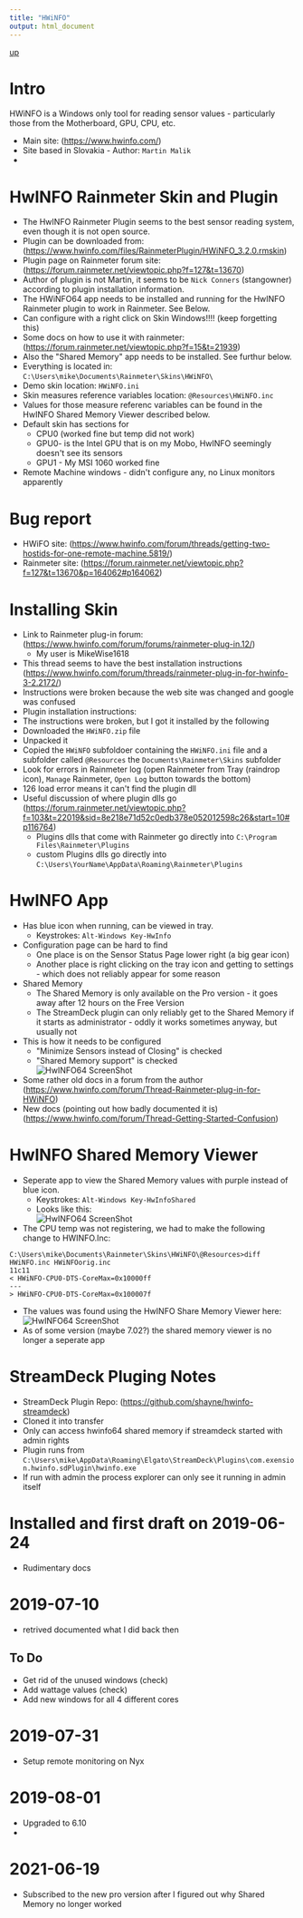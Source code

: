 ```yaml
---
title: "HWiNFO"
output: html_document
---
```

[up](https://mikewise2718.github.io/markdowndocs/)

# Intro
HWiNFO is a Windows only tool for reading sensor values - particularly those from the Motherboard, GPU, CPU, etc.

 - Main site: (https://www.hwinfo.com/)
 - Site based in Slovakia - Author:  `Martin Malik`
 - 

# HwINFO Rainmeter Skin and Plugin
- The HwINFO Rainmeter Plugin seems to the best sensor reading system, even though it is not open source.
- Plugin can be downloaded from: (https://www.hwinfo.com/files/RainmeterPlugin/HWiNFO_3.2.0.rmskin)
- Plugin page on Rainmeter forum site: (https://forum.rainmeter.net/viewtopic.php?f=127&t=13670)
- Author of plugin is not Martin, it seems to be `Nick Conners` (stangowner) according to plugin installation information.
- The HWiNFO64 app needs to be installed and running for the HwINFO Rainmeter plugin to work in Rainmeter. See Below.
- Can configure with a right click on Skin Windows!!!! (keep forgetting this)
- Some docs on how to use it with rainmeter: (https://forum.rainmeter.net/viewtopic.php?f=15&t=21939)
- Also the "Shared Memory" app needs to be installed. See furthur below.
- Everything is located in: `C:\Users\mike\Documents\Rainmeter\Skins\HWiNFO\`
- Demo skin location: `HWiNFO.ini`
- Skin measures reference variables location: `@Resources\HWiNFO.inc`
- Values for those measure referenc variables can be found in the HwINFO Shared Memory Viewer described below.
- Default skin has sections for
  - CPU0 (worked fine but temp did not work)
  - GPU0- is the Intel GPU that is on my Mobo, HwINFO seemingly doesn't see its sensors 
  - GPU1 - My MSI 1060 worked fine
- Remote Machine windows - didn't configure any, no Linux monitors apparently

# Bug report
- HWiFO site: (https://www.hwinfo.com/forum/threads/getting-two-hostids-for-one-remote-machine.5819/)
- Rainmeter site: (https://forum.rainmeter.net/viewtopic.php?f=127&t=13670&p=164062#p164062)

# Installing Skin
- Link to Rainmeter plug-in forum: (https://www.hwinfo.com/forum/forums/rainmeter-plug-in.12/)
  - My user is MikeWise1618
- This thread seems to have the best installation instructions (https://www.hwinfo.com/forum/threads/rainmeter-plug-in-for-hwinfo-3-2.2172/)
- Instructions were broken because the web site was changed and google was confused
- Plugin installation instructions:
- The instructions were broken, but I got it installed by the following 
- Downloaded the `HWiNFO.zip` file
- Unpacked it
- Copied the `HWiNFO` subfoldoer containing the `HWiNFO.ini` file and a subfolder called `@Resources` 
the `Documents\Rainmeter\Skins` subfolder
- Look for errors in Rainmeter log (open Rainmeter from Tray (raindrop icon), `Manage` Rainmeter, `Open Log` button towards the bottom)
- 126 load error means it can't find the plugin dll
- Useful discussion of where plugin dlls go (https://forum.rainmeter.net/viewtopic.php?f=103&t=22019&sid=8e218e71d52c0edb378e052012598c26&start=10#p116764)
  - Plugins dlls that come with Rainmeter go directly into  `C:\Program Files\Rainmeter\Plugins`
  - custom Plugins dlls go directly into  `C:\Users\YourName\AppData\Roaming\Rainmeter\Plugins`

# HwINFO App
- Has blue icon when running, can be viewed in tray.
  - Keystrokes: `Alt-Windows Key-HwInfo`
- Configuration page can be hard to find
   - One place is on the Sensor Status Page lower right (a big gear icon)
   - Another place is right clicking on the tray icon and getting to settings - which does not reliably appear for some reason
 - Shared Memory
   - The Shared Memory is only available on the Pro version - it goes away after 12 hours on the Free Version
   - The StreamDeck plugin can only reliably get to the Shared Memory if it starts as administrator - oddly it works sometimes anyway, but usually not
- This is how it needs to be configured
   - "Minimize Sensors instead of Closing" is checked
   - "Shared Memory support" is checked<br>
![HwINFO64 ScreenShot](HwINFO64-ShowAll.png)
- Some rather old docs in a forum from the author (https://www.hwinfo.com/forum/Thread-Rainmeter-plug-in-for-HWiNFO)
- New docs (pointing out how badly documented it is) (https://www.hwinfo.com/forum/Thread-Getting-Started-Confusion)

# HwINFO Shared Memory Viewer
- Seperate app to view the Shared Memory values with purple instead of blue icon.
  - Keystrokes: `Alt-Windows Key-HwInfoShared`
  - Looks like this:<br>
   ![HwINFO64 ScreenShot](HwINFO64smv1.png)
- The CPU temp was not registering, we had to make the following change to HWINFO.Inc:
```
C:\Users\mike\Documents\Rainmeter\Skins\HWiNFO\@Resources>diff HWiNFO.inc HWiNFOorig.inc
11c11
< HWiNFO-CPU0-DTS-CoreMax=0x10000ff
---
> HWiNFO-CPU0-DTS-CoreMax=0x100007f
```
- The values was found using the HwINFO Share Memory Viewer here:<br>
 ![HwINFO64 ScreenShot](HwINFO64smv2.png)
- As of some version (maybe 7.02?) the shared memory viewer is no longer a seperate app


# StreamDeck Pluging Notes
- StreamDeck Plugin Repo: (https://github.com/shayne/hwinfo-streamdeck)
- Cloned it into transfer
- Only can access hwinfo64 shared memory if streamdeck started with admin rights
- Plugin runs from `C:\Users\mike\AppData\Roaming\Elgato\StreamDeck\Plugins\com.exension.hwinfo.sdPlugin\hwinfo.exe`
- If run with admin the process explorer can only see it running in admin itself

# Installed and first draft on 2019-06-24
- Rudimentary docs

# 2019-07-10
- retrived documented what I did back then 

## To Do
- Get rid of the unused windows (check)
- Add wattage values (check)
- Add new windows for all 4 different cores 

# 2019-07-31
- Setup remote monitoring on Nyx

# 2019-08-01
- Upgraded to 6.10
- 

# 2021-06-19
- Subscribed to the new pro version after I figured out why Shared Memory no longer worked




